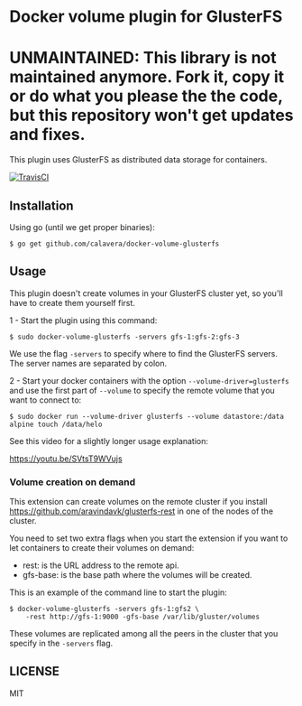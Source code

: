 # Docker volume plugin for GlusterFS

# UNMAINTAINED: This library is not maintained anymore. Fork it, copy it or do what you please the the code, but this repository won't get updates and fixes.

This plugin uses GlusterFS as distributed data storage for containers.

[![TravisCI](https://travis-ci.org/amarkwalder/docker-volume-glusterfs.svg)](https://travis-ci.org/amarkwalder/docker-volume-glusterfs)

## Installation

Using go (until we get proper binaries):

```
$ go get github.com/calavera/docker-volume-glusterfs
```

## Usage

This plugin doesn't create volumes in your GlusterFS cluster yet, so you'll have to create them yourself first.

1 - Start the plugin using this command:

```
$ sudo docker-volume-glusterfs -servers gfs-1:gfs-2:gfs-3
```

We use the flag `-servers` to specify where to find the GlusterFS servers. The server names are separated by colon.

2 - Start your docker containers with the option `--volume-driver=glusterfs` and use the first part of `--volume` to specify the remote volume that you want to connect to:

```
$ sudo docker run --volume-driver glusterfs --volume datastore:/data alpine touch /data/helo
```

See this video for a slightly longer usage explanation:

https://youtu.be/SVtsT9WVujs

### Volume creation on demand

This extension can create volumes on the remote cluster if you install https://github.com/aravindavk/glusterfs-rest in one of the nodes of the cluster.

You need to set two extra flags when you start the extension if you want to let containers to create their volumes on demand:

- rest: is the URL address to the remote api.
- gfs-base: is the base path where the volumes will be created.

This is an example of the command line to start the plugin:

```
$ docker-volume-glusterfs -servers gfs-1:gfs2 \
    -rest http://gfs-1:9000 -gfs-base /var/lib/gluster/volumes
```

These volumes are replicated among all the peers in the cluster that you specify in the `-servers` flag.

## LICENSE

MIT
